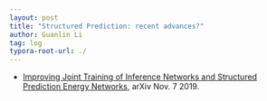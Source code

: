 ```yaml
---
layout: post
title: "Structured Prediction: recent advances?"
author: Guanlin Li
tag: log
typora-root-url: ./
---
```


- [Improving Joint Training of Inference Networks and Structured Prediction Energy Networks](https://arxiv.org/pdf/1911.02891.pdf), arXiv Nov. 7 2019.